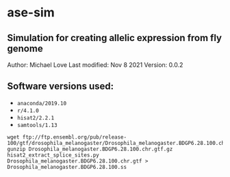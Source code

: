 # ase-sim

## Simulation for creating allelic expression from fly genome

Author: Michael Love
Last modified: Nov 8 2021
Version: 0.0.2

## Software versions used:

* `anaconda/2019.10`
* `r/4.1.0`
* `hisat2/2.2.1`
* `samtools/1.13`

```
wget ftp://ftp.ensembl.org/pub/release-100/gtf/drosophila_melanogaster/Drosophila_melanogaster.BDGP6.28.100.chr.gtf.gz
gunzip Drosophila_melanogaster.BDGP6.28.100.chr.gtf.gz
hisat2_extract_splice_sites.py Drosophila_melanogaster.BDGP6.28.100.chr.gtf > Drosophila_melanogaster.BDGP6.28.100.ss
```
